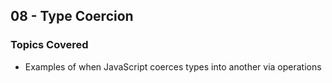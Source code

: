 ## 08 - Type Coercion

### Topics Covered

- Examples of when JavaScript coerces types into another via operations
